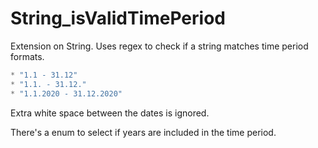 # String_isValidTimePeriod

Extension on String. Uses regex to check if a string matches time period formats. 

```swift
* "1.1 - 31.12"
* "1.1. - 31.12."
* "1.1.2020 - 31.12.2020"
``` 
Extra white space between the dates is ignored. 

There's a enum to select if years are included in the time period.

